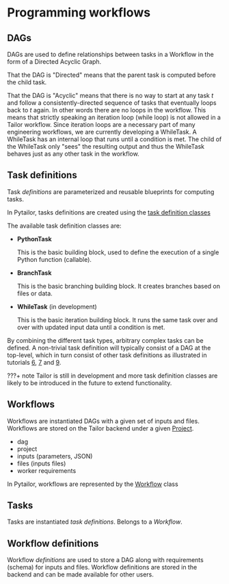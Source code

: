 # Programming workflows

## DAGs

DAGs are used to define relationships between tasks in a Workflow in the form of a
Directed Acyclic Graph. 

That the DAG is "Directed" means that the parent task is 
computed before the child task. 

That the DAG is "Acyclic" means that there is no way to start at any task _t_ and follow a consistently-directed 
sequence of tasks that eventually loops back to _t_ again. In other words there are no loops in 
the workflow. This means that strictly speaking an iteration loop (while loop) is not allowed in
a Tailor workflow. Since iteration loops are a necessary part of many engineering workflows, 
we are currently developing a WhileTask. A WhileTask has an internal loop that runs until a condition is met. 
The child of the WhileTask only "sees" the resulting output and thus the WhileTask behaves just as 
any other task in the workflow.

## Task definitions

Task _definitions_ are parameterized and reusable blueprints for computing tasks.

In Pytailor, tasks definitions are created using the
[task definition classes](../api/taskdefs.md)

The available task definition classes are:

- **PythonTask**
    
    This is the basic building block, used to define the execution of a
    single Python function (callable).
    
- **BranchTask**
    
    This is the basic branching building block. It creates branches based on files or data. 

- **WhileTask** (in development)
    
    This is the basic iteration building block. It runs the same task over and over with updated input data until a 
    condition is met. 


By combining the different task types, arbitrary complex tasks can be defined.
A non-trivial task definition will typically consist of a DAG at the top-level,
which in turn consist of other task definitions as illustrated in tutorials 
[6](../tutorials/example06_branch_task.md), [7](../tutorials/example07_branch_dag.md) 
and [9](../tutorials/example09_add_workflow_definition.md).

???+ note
    Tailor is still in development and more task definition classes are likely to be
    introduced in the future to extend functionality.


## Workflows

Workflows are instantiated DAGs with a given set of inputs and files.  Workflows are
stored on the Tailor backend under a given [Project](account_management.md).

- dag
- project
- inputs (parameters, JSON)
- files (inputs files)
- worker requirements

In Pytailor, workflows are represented by the [Workflow](../api/workflow.md)  class

## Tasks
Tasks are instantiated _task definitions_. Belongs to a _Workflow_.

## Workflow definitions

Workflow _definitions_ are used to store a DAG along with requirements (schema) for inputs
and files. Workflow definitions are stored in the backend and can be made available for
other users. 
